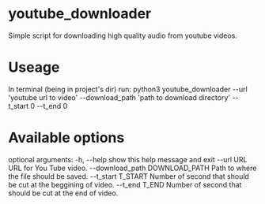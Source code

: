# youtube_downloader
Simple script for downloading high quality audio from youtube videos.

# Useage
In terminal (being in project's dir) run:
python3 youtube_downloader --url 'youtube url to video' --download_path 'path to download directory' --t_start 0 --t_end 0

# Available options
optional arguments:
  -h, --help            show this help message and exit
  --url URL             URL for You Tube video.
  --download_path DOWNLOAD_PATH
                        Path to where the file should be saved.
  --t_start T_START     Number of second that should be cut at the beggining
                        of video.
  --t_end T_END         Number of second that should be cut at the end of
                        video.
